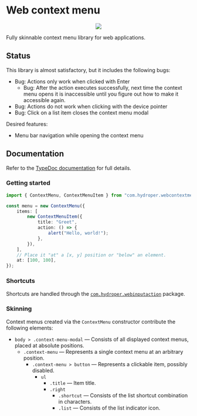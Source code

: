 # Web context menu

<p align="center">
  <a href="https://tsdocs.dev/docs/com.hydroper.webcontextmenu/latest/index.html">
    <img src="https://img.shields.io/badge/TypeDoc%20Documentation-gray">
  </a>
</p>

Fully skinnable context menu library for web applications.

## Status

This library is almost satisfactory, but it includes the following bugs:

* Bug: Actions only work when clicked with Enter
  * Bug: After the action executes successfully, next time the context menu opens it is inaccessible until you figure out how to make it accessible again.
* Bug: Actions do not work when clicking with the device pointer
* Bug: Click on a list item closes the context menu modal

Desired features:

* Menu bar navigation while opening the context menu

## Documentation

Refer to the [TypeDoc documentation](https://tsdocs.dev/docs/com.hydroper.webcontextmenu/latest/index.html) for full details.

### Getting started

```ts
import { ContextMenu, ContextMenuItem } from "com.hydroper.webcontextmenu";

const menu = new ContextMenu({
    items: [
        new ContextMenuItem({
            title: "Greet",
            action: () => {
                alert("Hello, world!");
            },
        }),
    ],
    // Place it "at" a [x, y] position or "below" an element.
    at: [100, 100],
});
```

### Shortcuts

Shortcuts are handled through the [`com.hydroper.webinputaction`](https://npmjs.com/package/com.hydroper.webinputaction) package.

### Skinning

Context menus created via the `ContextMenu` constructor contribute the following elements:

* `body > .context-menu-modal` — Consists of all displayed context menus, placed at absolute positions.
  * `.context-menu` — Represents a single context menu at an arbitrary position.
    * `.context-menu > button` — Represents a clickable item, possibly disabled.
      * `ul`
        * `.title` — Item title.
        * `.right`
          * `.shortcut` — Consists of the list shortcut combination in characters.
          * `.list` — Consists of the list indicator icon.